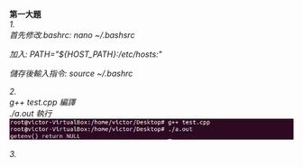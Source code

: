<strong>第一大題</strong><br>
<em>1.<em><br>
首先修改.bashrc:  nano ~/.bashsrc

加入:            PATH="${HOST_PATH}:/etc/hosts:"

儲存後輸入指令:    source ~/.bashrc


<em>2.<em><br>
g++ test.cpp 編譯<br>
./a.out 執行<br>
![5](3.jpg)<br>


<em>3.<em><br>

